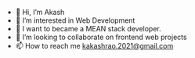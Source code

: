 - 👋 Hi, I’m Akash
- 👀 I’m interested in Web Development
- 🌱 I want to became a MEAN stack developer.
- 💞️ I’m looking to collaborate on frontend web projects
- 📫 How to reach me kakashrao.2021@gmail.com

<!---
kakashrao/kakashrao is a ✨ special ✨ repository because its `README.md` (this file) appears on your GitHub profile.
You can click the Preview link to take a look at your changes.
--->
